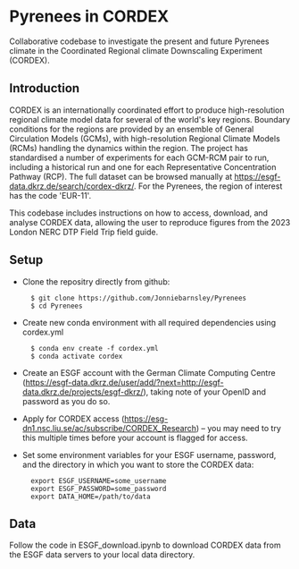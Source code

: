 # Pyrenees in CORDEX

Collaborative codebase to investigate the present and future Pyrenees climate in the Coordinated Regional climate Downscaling Experiment (CORDEX).

## Introduction

CORDEX is an internationally coordinated effort to produce high-resolution regional climate model data for several of the world's key regions. Boundary conditions for the regions are provided by an ensemble of General Circulation Models (GCMs), with high-resolution Regional Climate Models (RCMs) handling the dynamics within the region. The project has standardised a number of experiments for each GCM-RCM pair to run, including a historical run and one for each Representative Concentration Pathway (RCP). The full dataset can be browsed manually at https://esgf-data.dkrz.de/search/cordex-dkrz/. For the Pyrenees, the region of interest has the code 'EUR-11'.

This codebase includes instructions on how to access, download, and analyse CORDEX data, allowing the user to reproduce figures from the 2023 London NERC DTP Field Trip field guide.

## Setup

- Clone the repositry directly from github:

        $ git clone https://github.com/Jonniebarnsley/Pyrenees
        $ cd Pyrenees

- Create new conda environment with all required dependencies using cordex.yml

        $ conda env create -f cordex.yml
        $ conda activate cordex
    
- Create an ESGF account with the German Climate Computing Centre (https://esgf-data.dkrz.de/user/add/?next=http://esgf-data.dkrz.de/projects/esgf-dkrz/), taking note of your OpenID and password as you do so.
- Apply for CORDEX access (https://esg-dn1.nsc.liu.se/ac/subscribe/CORDEX_Research) – you may need to try this multiple times before your account is flagged for access.

- Set some environment variables for your ESGF username, password, and the directory in which you want to store the CORDEX data:

        export ESGF_USERNAME=some_username
        export ESGF_PASSWORD=some_password
        export DATA_HOME=/path/to/data

## Data

Follow the code in ESGF_download.ipynb to download CORDEX data from the ESGF data servers to your local data directory.
